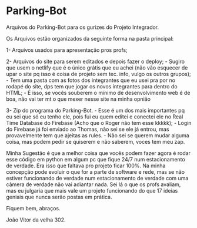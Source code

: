 # Parking-Bot
Arquivos do Parking-Bot para os gurizes do Projeto Integrador.

Os Arquivos estão organizados da seguinte forma na pasta principal:

1- Arquivos usados para apresentação pros profs;

2- Arquivos do site para serem editados e depois fazer o deploy;
    - Sugiro que usem o netlify que é o único grátis que eu achei (não vão esquecer de upar o site pq isso é coisa de projeto sem tec. info, vulgo os outros grupos); 
    - Tem uma pasta com as fotos dos integrantes que eu usei pra por no rodapé do site, dps tem que jogar os novos integrantes para dentro do HTML;
    - É isso, se vocês souberem o mínimo de desenvolvimento web é de boa, não vai ter mt o que mexer nesse site na minha opnião
    
3- Zip do programa do Parking-Bot.
    - Esse é um dos mais importantes pq eu sei que só eu tenho ele, pois fui eu quem editei e conectei ele no Real Time Database do Firebase (Acho que o Roger não tem    esse kkkkk);
    - Login do Firebase já foi enviado ao Thomas, não sei se ele já entrou, mas provavelmente tem que ajeitas as rules.
    - Não sei se querem mudar alguma coisa, mas podem pedir se quiserem e não saberem, voces tem meu zap.
    
 Minha Sugestão é que a melhor coisa que vocês podem fazer agora é rodar esse código em python em algum pc que fique 24/7 num estacionamento de verdade. Era isso que faltava pro projeto ficar 100%. Na minha concepção pode evoluir o que for a parte de software e rede, mas se não estiver funcionando de verdade num estacionamento de verdade com uma câmera de verdade não vai adiantar nada. Sei lá o que os profs avaliam, mas eu julgaria que mais vale um projeto funcionando do que 17 ideias geniais que nunca serão postas em prática.
 
 Fiquem bem, abraços.
 
 João Vitor da velha 302.
